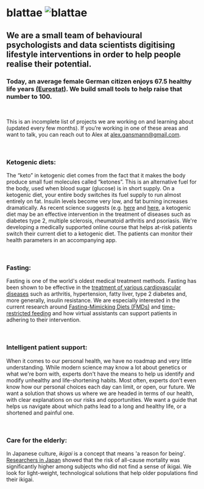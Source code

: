 <br/>

# blattae <img src="http://s0288.pythonanywhere.com/static/insect_.png" alt="blattae" class="inline"/>

## We are a small team of behavioural psychologists and data scientists digitising lifestyle interventions in order to help people realise their potential. 
### Today, an average female German citizen enjoys 67.5 healthy life years <a href="http://ec.europa.eu/eurostat/statistics-explained/index.php?title=File:Healthy_life_years,_2015_(years)_YB17.png" title="Eurostat">(Eurostat)</a>. We build small tools to help raise that number to 100.

<br/>
 
This is an incomplete list of projects we are working on and learning about (updated every few months).
If you’re working in one of these areas and want to talk, you can reach out to Alex at <a href="mailto:alex.gansmann@gmail.com" target="_top">alex.gansmann@gmail.com</a>.

<br/>

### Ketogenic diets:
The “keto” in ketogenic diet comes from the fact that it makes the body produce small fuel molecules called “ketones”. This is an alternative fuel for the body, used when blood sugar (glucose) is in short supply. On a ketogenic diet, your entire body switches its fuel supply to run almost entirely on fat. Insulin levels become very low, and fat burning increases dramatically.
As recent science suggests (e.g. <a href="https://www.sciencedirect.com/science/article/pii/S2211124716305769" title="Keto and MS in mice">here</a> and <a href="https://www.researchgate.net/profile/Markus_Bock/publication/282323583_Ketogenic_diet_and_prolonged_fasting_improve_health-related_quality_of_life_and_lipid_profiles_in_multiple_sclerosis_-A_randomized_controlled_trial/links/560bc20308aed467d7ad8e60/Ketogenic-diet-and-prolonged-fasting-improve-health-related-quality-of-life-and-lipid-profiles-in-multiple-sclerosis-A-randomized-controlled-trial.pdf" title="Keto and MS in patients">here</a>, a ketogenic diet may be an effective intervention in the treatment of diseases such as diabetes type 2, multiple sclerosis, rheumatoid arthritis and psoriasis.
We're developing a medically supported online course that helps at-risk patients switch their current diet to a ketogenic diet. The patients can monitor their health parameters in an accompanying app.

<br/>

### Fasting:
Fasting is one of the world's oldest medical treatment methods. Fasting has been shown to be effective in the <a href="http://fastingmovie.com/" title="Fasting">treatment of various cardiovascular diseases</a> such as arthritis, hypertension, fatty liver, type 2 diabetes and, more generally, insulin resistance. We are especially interested in the current research around <a href="http://stm.sciencemag.org/content/9/377/eaai8700.short" title="FMDs">Fasting-Mimicking Diets (FMDs)</a> and <a href="https://www.sciencedirect.com/science/article/pii/S1550413115004623" title="trf">time-restricted feeding</a> and how virtual assistants can support patients in adhering to their intervention.

<br/>

### Intelligent patient support:
When it comes to our personal health, we have no roadmap and very little understanding. While modern science may know a lot about genetics or what we're born with, experts don't have the means to help us identify and modify unhealthy and life-shortening habits. Most often, experts don't even know how our personal choices each day can limit, or open, our future.
We want a solution that shows us where we are headed in terms of our health, with clear explanations on our risks and opportunities. We want a guide that helps us navigate about which paths lead to a long and healthy life, or a shortened and painful one.

<br/>

### Care for the elderly:
In Japanese culture, *ikigai* is a concept that means 'a reason for being'. <a href="http://www.shenjiva.com/709.full.pdf" title="ikigai"> Researchers in Japan</a> showed that the risk of all-cause mortality was significantly higher among subjects who did not find a sense of ikigai. We look for light-weight, technological solutions that help older populations find their ikigai.
